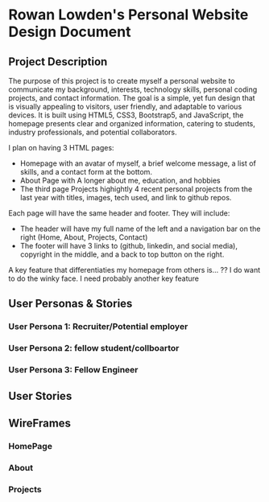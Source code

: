 # Rowan Lowden's Personal Website Design Document

## Project Description
The purpose of this project is to create myself a personal website to communicate my background, interests, technology skills, personal coding projects, and contact information. The goal is a simple, yet fun design that is visually appealing to visitors, user friendly, and adaptable to various devices. It is built using HTML5, CSS3, Bootstrap5, and JavaScript, the homepage presents clear and organized information, catering to students, industry professionals, and potential collaborators.


I plan on having 3 HTML pages: 
- Homepage with an avatar of myself, a brief welcome message, a list of skills, and a contact form at the bottom. 
- About Page with A longer about me, education, and hobbies
- The third page Projects highightly 4 recent personal projects from the last year with titles, images, tech used, and link to github repos.

Each page will have the same header and footer. They will include:
- The header will have my full name of the left and a navigation bar on the right (Home, About, Projects, Contact)
- The footer will have 3 links to (github, linkedin, and social media), copyright in the middle, and a back to top button on the right. 

A key feature that differentiaties my homepage from others is... ?? I do want to do the winky face.
I need probably another key feature

## User Personas & Stories

### User Persona 1: Recruiter/Potential employer

### User Persona 2: fellow student/collboartor 

### User Persona 3: Fellow Engineer

## User Stories 

## WireFrames

### HomePage

### About 

### Projects